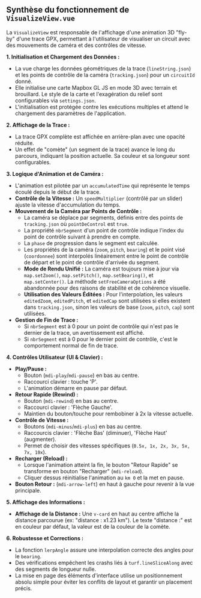## Synthèse du fonctionnement de `VisualizeView.vue`

La `VisualizeView` est responsable de l'affichage d'une animation 3D "fly-by" d'une trace GPX, permettant à l'utilisateur de visualiser un circuit avec des mouvements de caméra et des contrôles de vitesse.

**1. Initialisation et Chargement des Données :**
- La vue charge les données géométriques de la trace (`lineString.json`) et les points de contrôle de la caméra (`tracking.json`) pour un `circuitId` donné.
- Elle initialise une carte Mapbox GL JS en mode 3D avec terrain et brouillard. Le style de la carte et l'exagération du relief sont configurables via `settings.json`.
- L'initialisation est protégée contre les exécutions multiples et attend le chargement des paramètres de l'application.

**2. Affichage de la Trace :**
- La trace GPX complète est affichée en arrière-plan avec une opacité réduite.
- Un effet de "comète" (un segment de la trace) avance le long du parcours, indiquant la position actuelle. Sa couleur et sa longueur sont configurables.

**3. Logique d'Animation et de Caméra :**
- L'animation est pilotée par un `accumulatedTime` qui représente le temps écoulé depuis le début de la trace.
- **Contrôle de la Vitesse :** Un `speedMultiplier` (contrôlé par un slider) ajuste la vitesse d'accumulation du temps.
- **Mouvement de la Caméra par Points de Contrôle :**
    - La caméra se déplace par segments, définis entre des points de `tracking.json` où `pointDeControl` est `true`.
    - La propriété `nbrSegment` d'un point de contrôle indique l'index du point de contrôle suivant à prendre en compte.
    - La `phase` de progression dans le segment est calculée.
    - Les propriétés de la caméra (`zoom`, `pitch`, `bearing`) et le point visé (`coordonnee`) sont interpolés linéairement entre le point de contrôle de départ et le point de contrôle d'arrivée du segment.
    - **Mode de Rendu Unifié :** La caméra est toujours mise à jour via `map.setZoom()`, `map.setPitch()`, `map.setBearing()`, et `map.setCenter()`. La méthode `setFreeCameraOptions` a été abandonnée pour des raisons de stabilité et de cohérence visuelle.
    - **Utilisation des Valeurs Éditées :** Pour l'interpolation, les valeurs `editedZoom`, `editedPitch`, et `editedCap` sont utilisées si elles existent dans `tracking.json`, sinon les valeurs de base (`zoom`, `pitch`, `cap`) sont utilisées.
- **Gestion de Fin de Trace :**
    - Si `nbrSegment` est à 0 pour un point de contrôle qui n'est pas le dernier de la trace, un avertissement est affiché.
    - Si `nbrSegment` est à 0 pour le dernier point de contrôle, c'est le comportement normal de fin de trace.

**4. Contrôles Utilisateur (UI & Clavier) :**
- **Play/Pause :**
    - Bouton (`mdi-play`/`mdi-pause`) en bas au centre.
    - Raccourci clavier : touche 'P'.
    - L'animation démarre en pause par défaut.
- **Retour Rapide (Rewind) :**
    - Bouton (`mdi-rewind`) en bas au centre.
    - Raccourci clavier : 'Flèche Gauche'.
    - Maintien du bouton/touche pour rembobiner à 2x la vitesse actuelle.
- **Contrôle de Vitesse :**
    - Boutons (`mdi-minus`/`mdi-plus`) en bas au centre.
    - Raccourcis clavier : 'Flèche Bas' (diminuer), 'Flèche Haut' (augmenter).
    - Permet de choisir des vitesses spécifiques (`0.5x, 1x, 2x, 3x, 5x, 7x, 10x`).
- **Recharger (Reload) :**
    - Lorsque l'animation atteint la fin, le bouton "Retour Rapide" se transforme en bouton "Recharger" (`mdi-reload`).
    - Cliquer dessus réinitialise l'animation au `km 0` et la met en pause.
- **Bouton Retour :** (`mdi-arrow-left`) en haut à gauche pour revenir à la vue principale.

**5. Affichage des Informations :**
- **Affichage de la Distance :** Une `v-card` en haut au centre affiche la distance parcourue (ex: "distance : x1.23 km"). Le texte "distance :" est en couleur par défaut, la valeur est de la couleur de la comète.

**6. Robustesse et Corrections :**
- La fonction `lerpAngle` assure une interpolation correcte des angles pour le `bearing`.
- Des vérifications empêchent les crashs liés à `turf.lineSliceAlong` avec des segments de longueur nulle.
- La mise en page des éléments d'interface utilise un positionnement absolu simple pour éviter les conflits de layout et garantir un placement précis.
